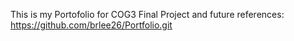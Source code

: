 This is my Portofolio for COG3 Final Project and future references: https://github.com/brlee26/Portfolio.git
